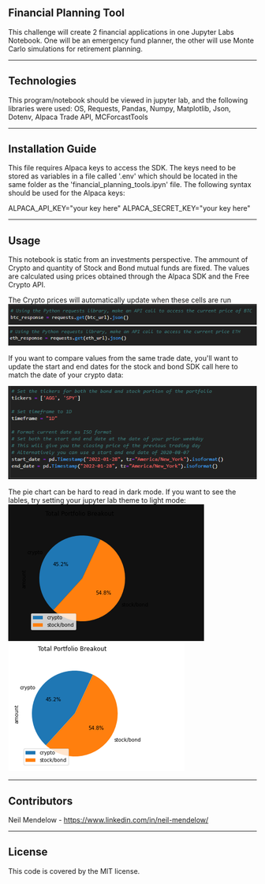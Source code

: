 ## Financial Planning Tool
This challenge will create 2 financial applications in one Jupyter Labs Notebook. One will be an emergency fund planner, the other will use Monte Carlo simulations for retirement planning. 

---

## Technologies

This program/notebook should be viewed in jupyter lab, and the following libraries were used:
OS,
Requests,
Pandas,
Numpy,
Matplotlib,
Json,
Dotenv,
Alpaca Trade API,
MCForcastTools

---

## Installation Guide

This file requires Alpaca keys to access the SDK. The keys need to be stored as variables in a file called '.env' which should be located in the same folder as the 'financial_planning_tools.ipyn' file.
The following syntax should be used for the Alpaca keys:

ALPACA_API_KEY="your key here"
ALPACA_SECRET_KEY="your key here"

---

## Usage

This notebook is static from an investments perspective. The ammount of Crypto and quantity of Stock and Bond mutual funds are fixed. The values are calculated using prices obtained through the Alpaca SDK and the Free Crypto API. 

The Crypto prices will automatically update when these cells are run
![bitcoin](Images/btc_response.png?raw=True)
![etherium](Images/eth_response.png?raw=True)

If you want to compare values from the same trade date, you'll want to update the start and end dates for the stock and bond SDK call here to match the date of your crypto data:

![update the date](Images/date_update.png?raw=True)

The pie chart can be hard to read in dark mode. If you want to see the lables, try setting your jupyter lab theme to light mode:
![dark](Images/pie_dark.png?raw=True)
![light](Images/pie_light.png?raw=True)


---

## Contributors

Neil Mendelow - https://www.linkedin.com/in/neil-mendelow/

---

## License

This code is covered by the MIT license.